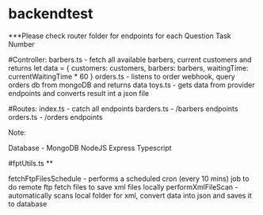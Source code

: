 # backendtest



***Please check router folder for endpoints for each Question Task Number

#Controller:
barbers.ts - fetch all available barbers, current customers and returns 
    let data = {
        customers: customers,
        barbers: barbers,
        waitingTime: currentWaitingTime * 60
    }
orders.ts - listens to order webhook, query orders db from mongoDB and returns data
toys.ts - gets data from provider endpoints and converts result int a json file


#Routes:
index.ts - catch all endpoints
barders.ts - /barbers endpoints
orders.ts - /orders endpoints

Note:

Database - MongoDB
NodeJS
Express
Typescript


#fptUtils.ts **

fetchFtpFilesSchedule - performs a scheduled cron (every 10 mins) job to do remote ftp fetch files to save xml files locally
performXmlFileScan -  automatically scans local folder for xml, convert data into json and saves it to database



